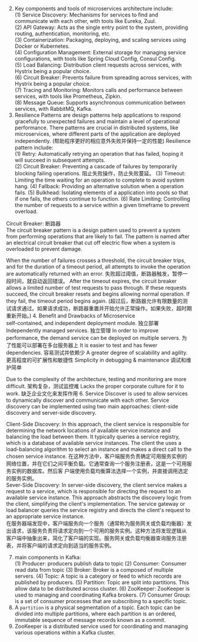 2. Key components and tools of microservices architecture include:  
(1) Service Discovery: Mechanisms for services to find and communicate with each other, with tools like Eureka, Zuul.  
(2) API Gateway: Acts as the single entry point to the system, providing routing, authentication, monitoring, etc.  
(3) Containerization: Packaging, deploying, and scaling services using Docker or Kubernetes.  
   (4) Configuration Management: External storage for managing service configurations, with tools like Spring Cloud Config, Consul Config.  
   (5) Load Balancing: Distribution client requests across services, with Hystrix being a popular choice.  
   (6) Circuit Breaker: Prevents failure from spreading across services, with Hystrix being a popular choice.  
   (7) Tracing and Monitoring: Monitors calls and performance between services, with tools like Prometheus, Zipkin.  
   (8) Message Queue: Supports asynchronous communication between services, with RabbitMQ, Kafka. 
3. Resilience Patterns are design patterns help applications to respond gracefully to unexpected failures and maintain a 
level of operational performance. There patterns are crucial in distributed systems, like microservices, where different 
parts of the application are deployed independently. (帮助程序更好的相应意外失败并保持一定的性能) Resilience pattern include:   
   (1) Retry: Automatically retrying an operation that has failed, hoping it will succeed in subsequent attempts.  
   (2) Circuit Breaker: Preventing a cascade of failures by temporarily blocking failing operations. 阻止失败操作，防止失败蔓延。
   (3) Timeout: Limiting the time waiting for an operation to complete to avoid system hang.
   (4) Fallback: Providing an alternative solution when a operation fails.
   (5) Bulkhead: Isolating elements of a application into pools so that if one fails, the others continue to function.
   (6) Rate Limiting: Controlling the number of requests to a service within a given timeframe to prevent overload. 

Circuit Breaker: 断路器  
The circuit breaker pattern is a design pattern used to prevent a system from performing operations that are likely 
to fail. The pattern is named after an electrical circuit breaker that cut off electric flow when a system is overloaded 
to prevent damage. 

When the number of failures crosses a threshold, the circuit breaker trips, and for the duration of a timeout period, 
all attempts to invoke the operation are automatically returned with an error.  失败超过阈值，断路器触发，暂停一段时间，就自动返回错误。
After the timeout expires, the circuit breaker allows a limited number of test requests to pass through. If these requests 
succeed, the circuit breaker resets and begins allowing normal operation. If they fail, the timeout period begins again.
(超过后，断路器允许有限数量的测试请求通过。如果请求成功，断路器重置并开始允许正常操作。如果失败，超时期重新开始。)
4. Benefit and Drawbacks of Microservice  
self-contained, and independent deployment module.   独立部署
Independently managed services.   独立管理
In order to improve performance, the demand service can be deployed on multiple servers.  为了性能可以部署在多台服务器上
It is easier to test and has fewer dependencies.  容易测试并依赖少
A greater degree of scalability and agility.   更高程度的可扩展性和敏捷性
Simplicity in debugging & maintenance   调试和维护简单

Due to the complexity of the architecture, testing and monitoring are more difficult.   架构复杂，测试监控难
Lacks the proper corporate culture for it to work.   缺乏企业文化来发挥作用
6. Service Discover is used to allow services to dynamically discover and communicate with each other. Service discovery 
can be implemented using two main approaches: client-side discovery and server-side discovery.   

Client-Side Discovery: In this approach, the client service is responsible for determining the network locations of 
available service instance and balancing the load between them. It typically queries a service registry, which is a database 
of available service instances. The client the uses a load-balancing algorithm to select an instance and makes a direct call 
to the chosen service instance.
在这种方法中，客户端服务负责确定可用服务实例的网络位置，并在它们之间平衡负载。它通常查询一个服务注册表，这是一个可用服务实例的数据库。然后客
户端使用负载均衡算法选择一个实例，并直接调用选定的服务实例。  
Sever-Side Discovery: 
In server-side discovery, the client service makes a request to a service, which is responsible for directing the request 
to an available service instance. This approach abstracts the discovery logic from the client, simplifying the client's 
implementation. The service gateway or load balancer queries the service registry and directs the client's request to an appropriate 
service instance.  
在服务器端发现中，客户端服务向一个服务（通常称为服务网关或负载均衡器）发出请求，该服务负责将请求定向到一个可用的服务实例。这种方法将发现逻辑从
客户端中抽象出来，简化了客户端的实现。服务网关或负载均衡器查询服务注册表，并将客户端的请求定向到适当的服务实例。  

7. main components in Kafka:  
   (1) Producer: producers publish data to topic
   (2) Consumer: Consumer read data from topic
   (3) Broker: Broker is a composed of multiple servers.
   (4) Topic: A topic is a category or feed to which records are published by producers.
   (5) Partition: Topic are split into partitions. This allow data to be distributed across cluster.
   (6) ZooKeeper: ZooKeeper is used to managing and coordinating Kafka brokers.
   (7) Consumer Group: is a set of consumer processes that are subscribing to a specific topic. 
8. A `partition` is a physical segmentation of a topic. Each topic can be divided into multiple partitions, where each 
partition is an ordered, immutable sequence of message records known as a commit. 
9. ZooKeeper is a distributed service used for coordinating and managing various operations within a Kafka cluster. 
